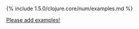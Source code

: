 {% include 1.5.0/clojure.core/num/examples.md %}

[Please add examples!](https://github.com/arrdem/grimoire/edit/master/_includes/1.6.0/clojure.core/num/examples.md)
